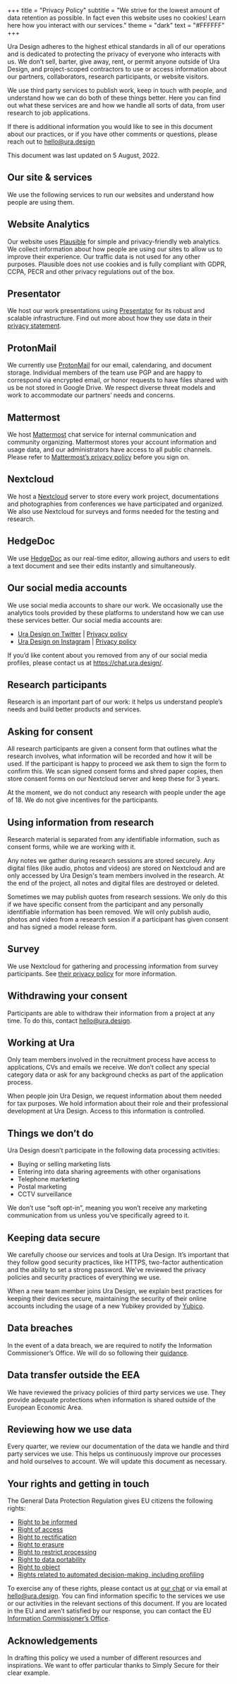 +++
title = "Privacy Policy"
subtitle = "We strive for the lowest amount of data retention as possible. In fact even this website uses no cookies! Learn here how you interact with our services."
theme = "dark"
text = "#FFFFFF"
+++

Ura Design adheres to the highest ethical standards in all of our operations and is dedicated to protecting the privacy of everyone who interacts with us. We don’t sell, barter, give away, rent, or permit anyone outside of Ura Design, and project-scoped contractors to use or access information about our partners, collaborators, research participants, or website visitors.

We use third party services to publish work, keep in touch with people, and understand how we can do both of these things better. Here you can find out what these services are and how we handle all sorts of data, from user research to job applications.

If there is additional information you would like to see in this document about our practices, or if you have other comments or questions, please reach out to hello@ura.design

This document was last updated on 5 August, 2022.

## Our site & services

We use the following services to run our websites and understand how people are using them.

## Website Analytics

Our website uses [Plausible](https://plausible.io/) for simple and privacy-friendly web analytics. We collect information about how people are using our sites to allow us to improve their experience. Our traffic data is not used for any other purposes. Plausible does not use cookies and is fully compliant with GDPR, CCPA, PECR and other privacy regulations out of the box.

## Presentator

We host our work presentations using [Presentator](https://show.ura.design) for its robust and scalable infrastructure. Find out more about how they use data in their [privacy statement](https://presentator.io/terms-and-conditions).

## ProtonMail

We currently use [ProtonMail](https://proton.me) for our email, calendaring, and document storage. Individual members of the team use PGP and are happy to correspond via encrypted email, or honor requests to have files shared with us be not stored in Google Drive. We respect diverse threat models and work to accommodate our partners’ needs and concerns.

## Mattermost

We host [Mattermost](https://chat.ura.design) chat service for internal communication and community organizing. Mattermost stores your account information and usage data, and our administrators have access to all public channels. Please refer to [Mattermost’s privacy policy](https://mattermost.com/privacy-policy/) before you sign on.

## Nextcloud

We host a [Nextcloud](https://cloud.ura.design) server to store every work project, documentations and photographies from conferences we have participated and organized. We also use Nextcloud for surveys and forms needed for the testing and research.

## HedgeDoc

We use [HedgeDoc](https://pad.ura.design) as our real-time editor, allowing authors and users to edit a text document and see their edits instantly and simultaneously.

## Our social media accounts

We use social media accounts to share our work. We occasionally use the analytics tools provided by these platforms to understand how we can use these services better. Our social media accounts are:

- [Ura Design on Twitter](https://twitter.com/uradotdesign "Twitter Link") | [Privacy policy](https://twitter.com/en/privacy#update)
- [Ura Design on Instagram](https://www.instagram.com/uradotdesign/) | [Privacy policy](https://help.instagram.com/519522125107875/?helpref=uf_share)

If you’d like content about you removed from any of our social media profiles, please contact us at https://chat.ura.design/.

## Research participants

Research is an important part of our work: it helps us understand people’s needs and build better products and services.

## Asking for consent

All research participants are given a consent form that outlines what the research involves, what information will be recorded and how it will be used. If the participant is happy to proceed we ask them to sign the form to confirm this. We scan signed consent forms and shred paper copies, then store consent forms on our Nextcloud server and keep these for 3 years.

At the moment, we do not conduct any research with people under the age of 18. We do not give incentives for the participants.

## Using information from research

Research material is separated from any identifiable information, such as consent forms, while we are working with it.

Any notes we gather during research sessions are stored securely. Any digital files (like audio, photos and videos) are stored on Nextcloud and are only accessed by Ura Design's team members involved in the research. At the end of the project, all notes and digital files are destroyed or deleted.

Sometimes we may publish quotes from research sessions. We only do this if we have specific consent from the participant and any personally identifiable information has been removed. We will only publish audio, photos and video from a research session if a participant has given consent and has signed a model release form.

## Survey

We use Nextcloud for gathering and processing information from survey participants. See [their privacy policy](https://nextcloud.com/privacy/) for more information.

## Withdrawing your consent

Participants are able to withdraw their information from a project at any time. To do this, contact hello@ura.design.

## Working at Ura

Only team members involved in the recruitment process have access to applications, CVs and emails we receive. We don’t collect any special category data or ask for any background checks as part of the application process.

When people join Ura Design, we request information about them needed for tax purposes. We hold information about their role and their professional development at Ura Design. Access to this information is controlled.

## Things we don’t do

Ura Design doesn’t participate in the following data processing activities:

- Buying or selling marketing lists
- Entering into data sharing agreements with other organisations
- Telephone marketing
- Postal marketing
- CCTV surveillance

We don’t use “soft opt-in”, meaning you won’t receive any marketing communication from us unless you’ve specifically agreed to it.

## Keeping data secure

We carefully choose our services and tools at Ura Design. It’s important that they follow good security practices, like HTTPS, two-factor authentication and the ability to set a strong password. We’ve reviewed the privacy policies and security practices of everything we use.

When a new team member joins Ura Design, we explain best practices for keeping their devices secure, maintaining the security of their online accounts including the usage of a new Yubikey provided by [Yubico](https://www.yubico.com/).

## Data breaches

In the event of a data breach, we are required to notify the Information Commissioner’s Office. We will do so following their [guidance](https://ico.org.uk/for-organisations/guide-to-data-protection/guide-to-the-general-data-protection-regulation-gdpr/personal-data-breaches/).

## Data transfer outside the EEA

We have reviewed the privacy policies of third party services we use. They provide adequate protections when information is shared outside of the European Economic Area.

## Reviewing how we use data

Every quarter, we review our documentation of the data we handle and third party services we use. This helps us continuously improve our processes and hold ourselves to account. We will update this document as necessary.

## Your rights and getting in touch

The General Data Protection Regulation gives EU citizens the following rights:

- [Right to be informed](https://ico.org.uk/for-organisations/guide-to-data-protection/guide-to-the-general-data-protection-regulation-gdpr/individual-rights/right-to-be-informed/)
- [Right of access](https://ico.org.uk/for-organisations/guide-to-data-protection/guide-to-the-general-data-protection-regulation-gdpr/individual-rights/right-of-access/)
- [Right to rectification](https://ico.org.uk/for-organisations/guide-to-data-protection/guide-to-the-general-data-protection-regulation-gdpr/individual-rights/right-to-rectification/)
- [Right to erasure](https://ico.org.uk/for-organisations/guide-to-data-protection/guide-to-the-general-data-protection-regulation-gdpr/individual-rights/right-to-erasure/)
- [Right to restrict processing](https://ico.org.uk/for-organisations/guide-to-data-protection/guide-to-the-general-data-protection-regulation-gdpr/individual-rights/right-to-restrict-processing/)
- [Right to data portability](https://ico.org.uk/for-organisations/guide-to-data-protection/guide-to-the-general-data-protection-regulation-gdpr/individual-rights/right-to-data-portability/)
- [Right to object](https://ico.org.uk/for-organisations/guide-to-data-protection/guide-to-the-general-data-protection-regulation-gdpr/individual-rights/right-to-object/)
- [Rights related to automated decision-making, including profiling](https://ico.org.uk/for-organisations/guide-to-data-protection/guide-to-the-general-data-protection-regulation-gdpr/individual-rights/rights-related-to-automated-decision-making-including-profiling/)

To exercise any of these rights, please contact us at [our chat](https://chat.ura.design) or via email at [hello@ura.design](mailto:hello@ura.design). You can find information specific to the services we use or our activities in the relevant sections of this document. If you are located in the EU and aren’t satisfied by our response, you can contact the EU [Information Commissioner’s Office](https://ico.org.uk/make-a-complaint/).

## Acknowledgements

In drafting this policy we used a number of different resources and inspirations. We want to offer particular thanks to Simply Secure for their clear example.